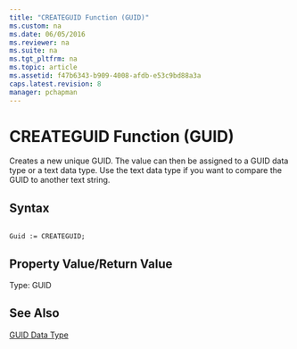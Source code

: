 ```yaml
---
title: "CREATEGUID Function (GUID)"
ms.custom: na
ms.date: 06/05/2016
ms.reviewer: na
ms.suite: na
ms.tgt_pltfrm: na
ms.topic: article
ms.assetid: f47b6343-b909-4008-afdb-e53c9bd88a3a
caps.latest.revision: 8
manager: pchapman
---
```

# CREATEGUID Function (GUID)
Creates a new unique GUID. The value can then be assigned to a GUID data type or a text data type. Use the text data type if you want to compare the GUID to another text string.  
  
## Syntax  
  
```  
  
Guid := CREATEGUID;  
```  
  
## Property Value\/Return Value  
 Type: GUID  
  
## See Also  
 [GUID Data Type](GUID-Data-Type.md)